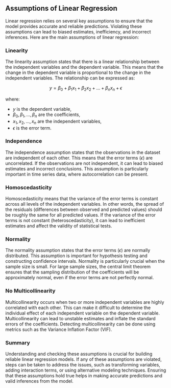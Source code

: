 ## Assumptions of Linear Regression

Linear regression relies on several key assumptions to ensure that the model provides accurate and reliable predictions. Violating these assumptions can lead to biased estimates, inefficiency, and incorrect inferences. Here are the main assumptions of linear regression:

### Linearity

The linearity assumption states that there is a linear relationship between the independent variables and the dependent variable. This means that the change in the dependent variable is proportional to the change in the independent variables. The relationship can be expressed as:

$$ y = \beta_0 + \beta_1 x_1 + \beta_2 x_2 + \ldots + \beta_n x_n + \epsilon $$

where:
- $y$ is the dependent variable,
- $\beta_0, \beta_1, \ldots, \beta_n$ are the coefficients,
- $x_1, x_2, \ldots, x_n$ are the independent variables,
- $\epsilon$ is the error term.

### Independence

The independence assumption states that the observations in the dataset are independent of each other. This means that the error terms ($\epsilon$) are uncorrelated. If the observations are not independent, it can lead to biased estimates and incorrect conclusions. This assumption is particularly important in time series data, where autocorrelation can be present.

### Homoscedasticity

Homoscedasticity means that the variance of the error terms is constant across all levels of the independent variables. In other words, the spread of the residuals (differences between observed and predicted values) should be roughly the same for all predicted values. If the variance of the error terms is not constant (heteroscedasticity), it can lead to inefficient estimates and affect the validity of statistical tests.

### Normality

The normality assumption states that the error terms ($\epsilon$) are normally distributed. This assumption is important for hypothesis testing and constructing confidence intervals. Normality is particularly crucial when the sample size is small. For large sample sizes, the central limit theorem ensures that the sampling distribution of the coefficients will be approximately normal, even if the error terms are not perfectly normal.

### No Multicollinearity

Multicollinearity occurs when two or more independent variables are highly correlated with each other. This can make it difficult to determine the individual effect of each independent variable on the dependent variable. Multicollinearity can lead to unstable estimates and inflate the standard errors of the coefficients. Detecting multicollinearity can be done using metrics such as the Variance Inflation Factor (VIF).

### Summary

Understanding and checking these assumptions is crucial for building reliable linear regression models. If any of these assumptions are violated, steps can be taken to address the issues, such as transforming variables, adding interaction terms, or using alternative modeling techniques. Ensuring that these assumptions hold true helps in making accurate predictions and valid inferences from the model.
